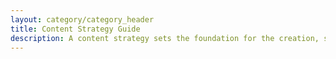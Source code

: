 ```yaml
---
layout: category/category_header
title: Content Strategy Guide
description: A content strategy sets the foundation for the creation, structure and governance of content. You should apply a content strategy when building new services or redesigning content, or for big changes such as machinery-of-government updates.
---
```

